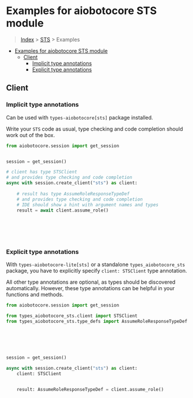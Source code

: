 <a id="examples-for-aiobotocore-sts-module"></a>

# Examples for aiobotocore STS module

> [Index](../README.md) > [STS](./README.md) > Examples

- [Examples for aiobotocore STS module](#examples-for-aiobotocore-sts-module)
  - [Client](#client)
    - [Implicit type annotations](#implicit-type-annotations)
    - [Explicit type annotations](#explicit-type-annotations)

<a id="client"></a>

## Client

<a id="implicit-type-annotations"></a>

### Implicit type annotations

Can be used with `types-aiobotocore[sts]` package installed.

Write your `STS` code as usual, type checking and code completion should work
out of the box.

```python
from aiobotocore.session import get_session


session = get_session()

# client has type STSClient
# and provides type checking and code completion
async with session.create_client("sts") as client:
    
    # result has type AssumeRoleResponseTypeDef
    # and provides type checking and code completion
    # IDE should show a hint with argument names and types
    result = await client.assume_role()
    

    

    
```

<a id="explicit-type-annotations"></a>

### Explicit type annotations

With `types-aiobotocore-lite[sts]` or a standalone `types_aiobotocore_sts`
package, you have to explicitly specify `client: STSClient` type annotation.

All other type annotations are optional, as types should be discovered
automatically. However, these type annotations can be helpful in your functions
and methods.

```python
from aiobotocore.session import get_session

from types_aiobotocore_sts.client import STSClient
from types_aiobotocore_sts.type_defs import AssumeRoleResponseTypeDef






session = get_session()

async with session.create_client("sts") as client:
    client: STSClient

    
    result: AssumeRoleResponseTypeDef = client.assume_role()
    

    

    
```
